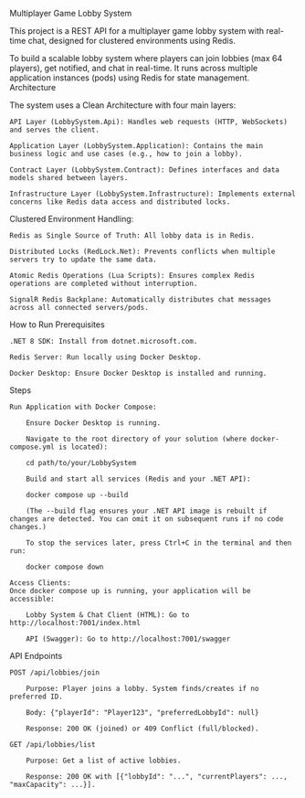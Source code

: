 Multiplayer Game Lobby System

This project is a REST API for a multiplayer game lobby system with real-time chat, designed for clustered environments using Redis.

To build a scalable lobby system where players can join lobbies (max 64 players), get notified, and chat in real-time. It runs across multiple application instances (pods) using Redis for state management.
Architecture

The system uses a Clean Architecture with four main layers:

    API Layer (LobbySystem.Api): Handles web requests (HTTP, WebSockets) and serves the client.

    Application Layer (LobbySystem.Application): Contains the main business logic and use cases (e.g., how to join a lobby).

    Contract Layer (LobbySystem.Contract): Defines interfaces and data models shared between layers.

    Infrastructure Layer (LobbySystem.Infrastructure): Implements external concerns like Redis data access and distributed locks.

Clustered Environment Handling:

    Redis as Single Source of Truth: All lobby data is in Redis.

    Distributed Locks (RedLock.Net): Prevents conflicts when multiple servers try to update the same data.

    Atomic Redis Operations (Lua Scripts): Ensures complex Redis operations are completed without interruption.

    SignalR Redis Backplane: Automatically distributes chat messages across all connected servers/pods.
    
How to Run
Prerequisites

    .NET 8 SDK: Install from dotnet.microsoft.com.

    Redis Server: Run locally using Docker Desktop.

    Docker Desktop: Ensure Docker Desktop is installed and running.

Steps

    Run Application with Docker Compose:

        Ensure Docker Desktop is running.

        Navigate to the root directory of your solution (where docker-compose.yml is located):

        cd path/to/your/LobbySystem

        Build and start all services (Redis and your .NET API):

        docker compose up --build

        (The --build flag ensures your .NET API image is rebuilt if changes are detected. You can omit it on subsequent runs if no code changes.)

        To stop the services later, press Ctrl+C in the terminal and then run:

        docker compose down

    Access Clients:
    Once docker compose up is running, your application will be accessible:

        Lobby System & Chat Client (HTML): Go to http://localhost:7001/index.html

        API (Swagger): Go to http://localhost:7001/swagger

API Endpoints

    POST /api/lobbies/join

        Purpose: Player joins a lobby. System finds/creates if no preferred ID.

        Body: {"playerId": "Player123", "preferredLobbyId": null}

        Response: 200 OK (joined) or 409 Conflict (full/blocked).

    GET /api/lobbies/list

        Purpose: Get a list of active lobbies.

        Response: 200 OK with [{"lobbyId": "...", "currentPlayers": ..., "maxCapacity": ...}].
